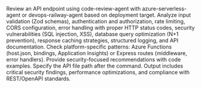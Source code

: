 Review an API endpoint using code-review-agent with azure-serverless-agent or devops-railway-agent based on deployment target. Analyze input validation (Zod schemas), authentication and authorization, rate limiting, CORS configuration, error handling with proper HTTP status codes, security vulnerabilities (SQL injection, XSS), database query optimization (N+1 prevention), response caching strategies, structured logging, and API documentation. Check platform-specific patterns: Azure Functions (host.json, bindings, Application Insights) or Express routes (middleware, error handlers). Provide security-focused recommendations with code examples. Specify the API file path after the command. Output includes critical security findings, performance optimizations, and compliance with REST/OpenAPI standards.
